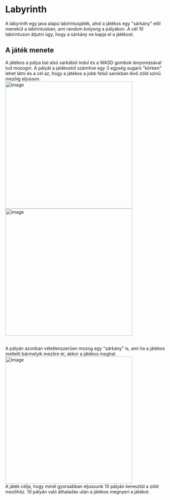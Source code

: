 # Labyrinth
A labyrinth egy java alapú labirintusjáték, ahol a játékos egy "sárkány" elől menekül a labirintusban, ami random bolyong a pályákon. A cél 10 labirintuson átjutni úgy, hogy a sárkány ne kapja el a játékost.

## A játék menete
A játékos a pálya bal alsó sarkából indul és a WASD gombok lenyomásával tud mozogni. A pályát a jatákostól számítve egy 3 egység sugarú "körben" lehet látni és a cél az, hogy a játékos a jobb felső sarokban lévő zöld színű mezőig eljusson. <br>
<img width="400" alt="image" src="https://github.com/user-attachments/assets/c46f9490-73a7-4b7b-b2b7-5fd3ca3271e9" />
<img width="400" alt="image" src="https://github.com/user-attachments/assets/70eff9d3-db60-41e5-bf9d-3b0e8910bbc9" />

<br>A pályán azonban véletlenszerűen mozog egy "sárkány" is, ami ha a játékos melletti bármelyik mezőre ér, akkor a játékos meghal. <br>
<img width="400" alt="image" src="https://github.com/user-attachments/assets/5fcdbeb6-18d2-4e81-8c37-18b4041e5559" />
<br>
A játék célja, hogy minél gyorsabban eljussunk 10 pályán keresztül a zöld mezőhöz. 10 pályán való áthaladás után a játékos megnyeri a játékot.
